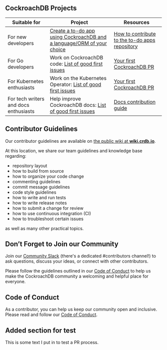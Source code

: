 ## CockroachDB Projects

Suitable for | Project |  Resources
-------------|---------|------------
For new developers | [Create a to-do app using CockroachDB and a language/ORM of your choice](https://github.com/cockroachdb/cockroachdb-todo-apps) | [How to contribute to the to-do apps repository](https://github.com/cockroachdb/cockroachdb-todo-apps#how-to-contribute-to-this-repository)
For Go developers | Work on CockroachDB code: [List of good first issues](https://github.com/cockroachdb/cockroach/issues?q=is%3Aopen+is%3Aissue+label%3A%22good+first+issue%22) | [Your first CockroachDB PR](https://wiki.crdb.io/wiki/spaces/CRDB/pages/181633464/Your+first+CockroachDB+PR)
For Kubernetes enthusiasts | Work on the Kubernetes Operator: [List of good first issues](https://github.com/cockroachdb/cockroach-operator/labels/good%20first%20issue) | [Your first CockroachDB PR](https://wiki.crdb.io/wiki/spaces/CRDB/pages/181633464/Your+first+CockroachDB+PR)
For tech writers and docs enthusiasts | Help improve CockroachDB docs: [List of good first issues](https://github.com/cockroachdb/docs/issues?q=is%3Aopen+is%3Aissue+label%3Agood-first-issue) | [Docs contribution guide](https://github.com/cockroachdb/docs/wiki#using-github-desktop)

## Contributor Guidelines

Our contributor guidelines are available on [the public wiki at **wiki.crdb.io**](https://wiki.crdb.io/wiki/spaces/CRDB/pages/73204033/Contributing+to+CockroachDB).

At this location, we share our team guidelines and knowledge base
regarding:

- repository layout
- how to build from source
- how to organize your code change
- commenting guidelines
- commit message guidelines
- code style guidelines
- how to write and run tests
- how to write release notes
- how to submit a change for review
- how to use continuous integration (CI)
- how to troubleshoot certain issues

as well as many other practical topics.

## Don’t Forget to Join our Community
Join our [Community Slack](https://go.crdb.dev/p/slack) (there's a dedicated #contributors channel!) to ask questions, discuss your ideas, or connect with other contributors.

Please follow the guidelines outlined in our [Code of Conduct](https://docs.google.com/document/d/1_BB3IrsAVglDNPy37Z6KQlii_c3fYETFlWMMBUpbY1M/edit#) to help us make the CockroachDB community a welcoming and helpful place for everyone.

## Code of Conduct

As a contributor, you can help us keep our community open and
inclusive. Please read and follow our [Code of
Conduct](https://github.com/cockroachdb/code-of-conduct).

## Added section for test
This is some text I put in to test a PR process.
